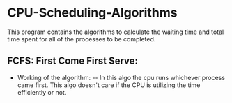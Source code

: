 # CPU-Scheduling-Algorithms
This program contains the algorithms to calculate the waiting time and total time spent for all of the processes to be completed.

## FCFS: First Come First Serve:
- Working of the algorithm:
    -- In this algo the cpu runs whichever process came first. This algo doesn't care if the CPU is utilizing the time efficiently or not.
